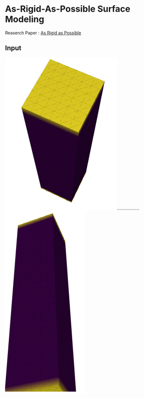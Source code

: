 # As-Rigid-As-Possible Surface Modeling
Reaserch Paper : [As Rigid as Possible](http://sites.fas.harvard.edu/~cs277/papers/sorkine_asrigid.pdf)

## Input
![logo](/images/input_bar_top.png).................. ![logo](/images/input_bar_bottom.png)
